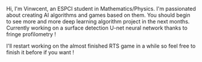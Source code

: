 Hi, I'm Vinwcent, an ESPCI student in Mathematics/Physics. I'm passionated about creating AI algorithms and games based on them. You should begin to see more and more deep learning algorithm project in the next months. Currently working on a surface detection U-net neural network thanks to fringe profilometry !

I'll restart working on the almost finished RTS game in a while so feel free to finish it before if you want !

<!---
Vinwcent/Vinwcent is a ✨ special ✨ repository because its `README.md` (this file) appears on your GitHub profile.
You can click the Preview link to take a look at your changes.
--->
